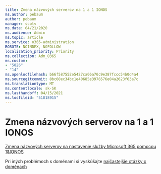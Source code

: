 ```yaml
---
title: Zmena názvových serverov na 1 a 1 IONOS
ms.author: pebaum
author: pebaum
manager: scotv
ms.date: 04/21/2020
ms.audience: Admin
ms.topic: article
ms.service: o365-administration
ROBOTS: NOINDEX, NOFOLLOW
localization_priority: Priority
ms.collection: Adm_O365
ms.custom:
- "5826"
- "14"
ms.openlocfilehash: b66f587552e5427ca66a70c9e387fccc54b0d4a4
ms.sourcegitcommit: 8bc60ec34bc1e40685e3976576e04a2623f63a7c
ms.translationtype: MT
ms.contentlocale: sk-SK
ms.lasthandoff: 04/15/2021
ms.locfileid: "51818915"
---
```

# <a name="change-nameservers-at-1-and-1-ionos"></a>Zmena názvových serverov na 1 a 1 IONOS

[Zmena názvových serverov na nastavenie služby Microsoft 365 pomocou 1&IONOS](https://docs.microsoft.com/microsoft-365/admin/dns/change-nameservers-at-1-1-internet)

Pri iných problémoch s doménami si vyskúšajte [najčastejšie otázky o doménach](https://docs.microsoft.com/microsoft-365/admin/setup/domains-faq)